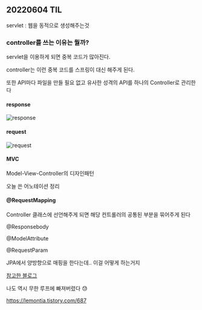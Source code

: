 ## 20220604 TIL

servlet : 웹을 동적으로 생성해주는것

### controller를 쓰는 이유는 뭘까?

servlet을 이용하게 되면 중복 코드가 많아진다.

controller는 이런 중복 코드를 스프링이 대신 해주게 된다.

또한 API마다 파일을 만들 필요 없고 유사한  성격의 API를 하나의 Controller로 관리한다

#### response

![response](https://user-images.githubusercontent.com/17975647/171991616-f41ffa76-0678-45ab-afc5-d6cd08bd17bd.png)

#### request

![request](https://user-images.githubusercontent.com/17975647/171991634-9ab08869-686c-4887-983e-b11df80a52a8.png)

#### MVC

Model-View-Controller의 디자인패턴

오늘 쓴 어노테이션 정리

#### @RequestMapping

Controller 클래스에 선언해주게 되면 해당 컨트롤러의 공통된 부분을 묶어주게 된다

@Responsebody

@ModelAttribute

@RequestParam



JPA에서 양방향으로 매핑을 한다는데.. 이걸 어떻게 하는거지

[참고한 블로그](https://velog.io/@gillog/JPA-%EC%96%91%EB%B0%A9%ED%96%A5-%EB%A7%A4%ED%95%91%EA%B3%BC-%EC%97%B0%EA%B4%80-%EA%B4%80%EA%B3%84-%EC%A3%BC%EC%9D%B8)

나도 역시 무한 루프에 빠져버렸다 :sweat:



https://lemontia.tistory.com/687